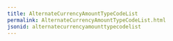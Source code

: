 ```yaml
---
title: AlternateCurrencyAmountTypeCodeList
permalink: AlternateCurrencyAmountTypeCodeList.html
jsonid: alternatecurrencyamounttypecodelist
---
```

